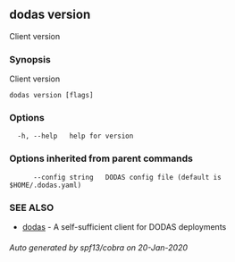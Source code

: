 ## dodas version

Client version

### Synopsis

Client version

```
dodas version [flags]
```

### Options

```
  -h, --help   help for version
```

### Options inherited from parent commands

```
      --config string   DODAS config file (default is $HOME/.dodas.yaml)
```

### SEE ALSO

* [dodas](dodas.md)	 - A self-sufficient client for DODAS deployments

###### Auto generated by spf13/cobra on 20-Jan-2020
